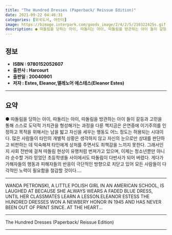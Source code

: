 ```yaml
---
title: "The Hundred Dresses (Paperback/ Reissue Edition)"
date: 2021-09-22 04:46:31
categories: [외국도서, 어린이]
image: https://bimage.interpark.com/goods_image/2/4/2/5/210322425s.gif
description: ● 따돌림을 당하는 아이, 따돌리는 아이, 따돌림을 방관하는 아이 들이 갈등과 고민을 통해 스스로 도덕적 가치관을 형성해가는 과정을 다룬 책지금은 은연중에 이기주의를 인정하고 목적을 위해서는 남을 밟고 자신을 세우는 행동도 어느 정도는 허용되는 시대이다. 많은 사람들이 타인의 개별적
---
```


## **정보**

- **ISBN : 9780152052607**
- **출판사 : Harcourt**
- **출판일 : 20040901**
- **저자 : Estes, Eleanor,엘레노어 에스테스(Eleanor Estes)**

------



## **요약**

●  따돌림을 당하는 아이, 따돌리는 아이, 따돌림을 방관하는 아이 들이 갈등과 고민을 통해 스스로 도덕적 가치관을 형성해가는 과정을 다룬 책지금은 은연중에 이기주의를 인정하고 목적을 위해서는 남을 밟고 자신을 세우는 행동도 어느 정도는 허용되는 시대이다. 많은 사람들이 타인의 개별적 상황은 생각하지 않고 자신의 눈으로만 상대를 판단하고 비판하는 데 익숙해져 타인에게 상처를 주면서도 죄책감을 느끼지 못한다. 그래서인지 사회 전반에 걸쳐 따돌림 현상이 유행처럼 번져가고 있으며, 이제는 청소년뿐만 아니라 순수할 거라 믿었던 초등학생들 사이에서도 따돌림이 다반사가 되어 버렸다. 게다가 가해자들의 행동과 피해자들의 반응이 극단적인 방향으로 치닫고 있어 모든 사람들이 다각적인 노력이 필요함을 절감할 것이다....

------

WANDA PETRONSKI, A LITTLE POLISH GIRL IN AN AMERICAN SCHOOL, IS LAUGHED AT BECAUSE SHE ALWAYS WEARS A FADED BLUE DRESS, UNTIL HER CLASSMATES LEARN A LESSON.ELEANOR ESTESS THE HUNDRED DRESSES WON A NEWBERY HONOR IN 1945 AND HAS NEVER BEEN OUT OF PRINT SINCE. AT THE HEART... 

------


The Hundred Dresses (Paperback/ Reissue Edition) 

------


